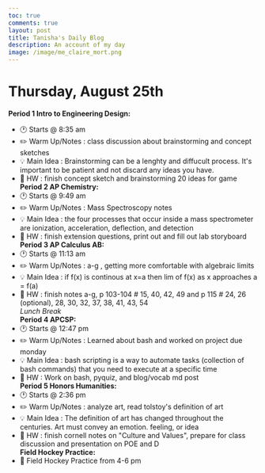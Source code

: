 ```yaml
---
toc: true
comments: true
layout: post
title: Tanisha's Daily Blog
description: An account of my day
image: /image/me_claire_mort.png
---
```

# Thursday, August 25th
**Period 1 Intro to Engineering Design:**
- :clock1: Starts @ 8:35 am
- :pencil2: Warm Up/Notes : class discussion about brainstorming and concept sketches
- :bulb: Main Idea : Brainstorming can be a lenghty and diffucult process. It's important to be patient and not discard any ideas you have.
- :memo: HW : finish concept sketch and brainstorming 20 ideas for game <br>
**Period 2 AP Chemistry:**
- :clock1: Starts @ 9:49 am
- :pencil2: Warm Up/Notes : Mass Spectroscopy notes
- :bulb: Main Idea : the four processes that occur inside a mass spectrometer are ionization, acceleration, deflection, and detection
- :memo: HW : finish extension questions, print out and fill out lab storyboard <br>
**Period 3 AP Calculus AB:**
- :clock1: Starts @ 11:13 am
- :pencil2: Warm Up/Notes : a-g , getting more comfortable with algebraic limits
- :bulb: Main Idea : if f(x) is continous at x=a then lim of f(x) as x approaches a = f(a)
- :memo: HW : finish notes a-g, p 103-104 # 15, 40, 42, 49 and p 115 # 24, 26 (optional), 28, 30, 32, 37, 38, 41, 43, 54 <br>
*Lunch Break* <br>
**Period 4 APCSP:**
- :clock1: Starts @ 12:47 pm
- :pencil2: Warm Up/Notes : Learned about bash and worked on project due monday
- :bulb: Main Idea : bash scripting is a way to automate tasks (collection of bash commands) that you need to execute at a specific time
- :memo: HW : Work on bash, pyquiz, and blog/vocab md post <br>
**Period 5 Honors Humanities:**
- :clock1: Starts @ 2:36 pm
- :pencil2: Warm Up/Notes : analyze art, read tolstoy's definition of art
- :bulb: Main Idea : The definition of art has changed throughout the centuries. Art must convey an emotion. feeling, or idea
- :memo: HW : finish cornell notes on "Culture and Values", prepare for class discussion and presentation on POE and D <br>
**Field Hockey Practice:**
- :runner: Field Hockey Practice from 4-6 pm
